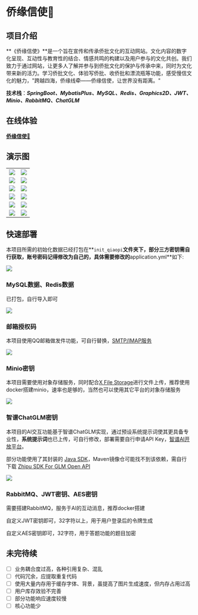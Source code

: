 # 侨缘信使🎉

## 项目介绍

**《侨缘信使》**是一个旨在宣传和传承侨批文化的互动网站。文化内容的数字化呈现、互动性与教育性的结合、情感共鸣的构建以及用户参与的文化共创。我们致力于通过网站，让更多人了解并参与到侨批文化的保护与传承中来，同时为文化带来新的活力。学习侨批文化、体验写侨批、收侨批和漂流瓶等功能，感受慢信文化的魅力，"跨越四海，侨缘线牵——侨缘信使，让世界没有距离。"

**技术栈**：***SpringBoot、MybatisPlus、MySQL、Redis、Graphics2D、JWT、Minio、RabbitMQ、ChatGLM***

## **在线体验**

**[侨缘信使🎉](http://110.41.58.26)**

## 演示图

<table>
    <tr>
        <td><img src="https://gitee.com/trashwbin/qiaopi/raw/master/init_qiaopi/images/home.png"/></td>
        <td><img src="https://gitee.com/trashwbin/qiaopi/raw/master/init_qiaopi/images/home-receive.png"/></td>
    </tr>
    <tr>
        <td><img src="https://gitee.com/trashwbin/qiaopi/raw/master/init_qiaopi/images/home-introduce.gif"/></td>
        <td><img src="https://gitee.com/trashwbin/qiaopi/raw/master/init_qiaopi/images/home-history.gif"/></td>
    </tr>
    <tr>
        <td><img src="https://gitee.com/trashwbin/qiaopi/raw/master/init_qiaopi/images/write-letter.gif"/></td>
        <td><img src="https://gitee.com/trashwbin/qiaopi/raw/master/init_qiaopi/images/nav-ai.png"/></td>
    </tr>
	<tr>
        <td><img src="https://gitee.com/trashwbin/qiaopi/raw/master/init_qiaopi/images/send-letter.gif"/></td>
        <td><img src="https://gitee.com/trashwbin/qiaopi/raw/master/init_qiaopi/images/drifting.png"/></td>
    </tr>	 
    <tr>
        <td><img src="https://gitee.com/trashwbin/qiaopi/raw/master/init_qiaopi/images/game-explore.gif"/></td>
        <td><img src="https://gitee.com/trashwbin/qiaopi/raw/master/init_qiaopi/images/game-question.gif"/></td>
    </tr>
	<tr>
        <td><img src="https://gitee.com/trashwbin/qiaopi/raw/master/init_qiaopi/images/shop.gif"/></td>
        <td><img src="https://gitee.com/trashwbin/qiaopi/raw/master/init_qiaopi/images/marketing.gif"/></td>
    </tr>
</table>


## 快速部署

本项目所需的初始化数据已经打包在**`init_qiaopi`**文件夹下，部分三方密钥需自行获取，账号密码记得修改为自己的，具体需要修改的**application.yml**如下: 

<img src="https://gitee.com/trashwbin/qiaopi/raw/master/init_qiaopi/images/init.png"  />

### MySQL数据、Redis数据

已打包，自行导入即可

![](https://gitee.com/trashwbin/qiaopi/raw/master/init_qiaopi/images/mysql-redis.png)

### 邮箱授权码

本项目使用QQ邮箱做发件功能，可自行替换，[SMTP/IMAP服务](https://wx.mail.qq.com/list/readtemplate?name=app_intro.html#/agreement/authorizationCode)

![](https://gitee.com/trashwbin/qiaopi/raw/master/init_qiaopi/images/QQ-email.png)

### Minio密钥

本项目需要使用对象存储服务，同时配合[X File Storage](https://x-file-storage.xuyanwu.cn)进行文件上传，推荐使用docker搭建minio，速率也是够的，当然也可以使用其它平台的对象存储服务

![](https://gitee.com/trashwbin/qiaopi/raw/master/init_qiaopi/images/minio-key.png)

### 智谱ChatGLM密钥

本项目的AI交互功能基于智谱ChatGLM实现，通过预设系统提示词使其更具备专业性，**系统提示词**也已上传，可自行修改，部署需要自行申请API Key，[智谱AI开放平台](https://bigmodel.cn/usercenter/apikeys)。

部分功能使用了其封装的 [Java SDK](https://github.com/MetaGLM/zhipuai-sdk-java-v4)，Maven镜像仓可能找不到该依赖，需自行下载 [Zhipu SDK For GLM Open API](https://mvnrepository.com/artifact/cn.bigmodel.openapi/oapi-java-sdk)

![](https://gitee.com/trashwbin/qiaopi/raw/master/init_qiaopi/images/zhipu-keys.png)

### RabbitMQ、JWT密钥、AES密钥

需要搭建RabbitMQ，服务于AI的互动消息，推荐docker搭建

自定义JWT密钥即可，32字符以上，用于用户登录后的令牌生成

自定义AES密钥即可，32字符，用于答题功能的题目加密

## 未完待续

- [ ] 业务耦合度过高，各种引用复杂、混乱
- [ ] 代码冗余，应提取重复代码
- [ ] 使用大量内存用于缓存字体、背景，虽提高了图片生成速度，但内存占用过高
- [ ] 用户库存效验不完善
- [ ] 部分功能响应速度较慢
- [ ] 核心功能少